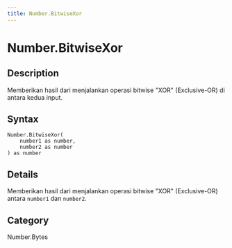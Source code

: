 ```yaml
---
title: Number.BitwiseXor
---
```


# Number.BitwiseXor


## Description

Memberikan hasil dari menjalankan operasi bitwise &#34;XOR&#34; (Exclusive-OR) di antara kedua input.


## Syntax

```powerquery
Number.BitwiseXor(
    number1 as number,
    number2 as number
) as number
```


## Details

Memberikan hasil dari menjalankan operasi bitwise "XOR" (Exclusive-OR) antara <code>number1</code> dan <code>number2</code>.



## Category
Number.Bytes

